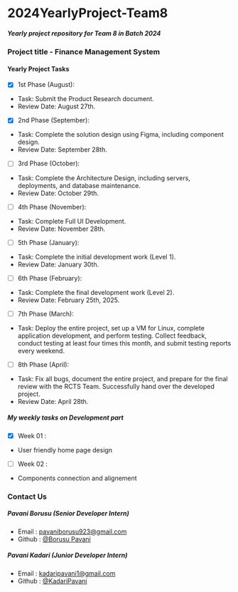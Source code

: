 # 2024YearlyProject-Team8
##### Yearly project repository for Team 8 in Batch 2024
### Project title - Finance Management System

#### Yearly Project Tasks

- [x] 1st Phase (August):  
- Task: Submit the Product Research document.  
- Review Date: August 27th.

- [x] 2nd Phase (September):
- Task: Complete the solution design using Figma, including component design.  
- Review Date: September 28th.

- [ ] 3rd Phase (October):
- Task: Complete the Architecture Design, including servers, deployments, and database maintenance.  
- Review Date: October 29th.

- [ ] 4th Phase (November):
- Task: Complete Full UI Development.  
- Review Date: November 28th.

- [ ] 5th Phase (January):
- Task: Complete the initial development work (Level 1).  
- Review Date: January 30th.

- [ ] 6th Phase (February):
- Task: Complete the final development work (Level 2).  
- Review Date: February 25th, 2025.

- [ ] 7th Phase (March): 
- Task: Deploy the entire project, set up a VM for Linux, complete application development, and perform testing. Collect feedback, conduct testing at least four times this month, and submit testing reports every weekend.

- [ ] 8th Phase (April):
- Task: Fix all bugs, document the entire project, and prepare for the final review with the RCTS Team. Successfully hand over the developed project.  
- Review Date: April 28th.

##### My weekly tasks on Development part 

- [x] Week 01 :  
- User friendly home page design 

- [ ] Week 02 :
- Components connection and alignement

    




 ### Contact Us
 
 ##### Pavani Borusu (Senior Developer Intern)
 - Email : pavaniborusu923@gmail.com
 - Github : [@Borusu Pavani](https://github.com/Pavni7)

 ##### Pavani Kadari (Junior Developer Intern)   
  * Email : kadaripavani1@gmail.com
  * Github : [@KadariPavani](https://github.com/KadariPavani)
